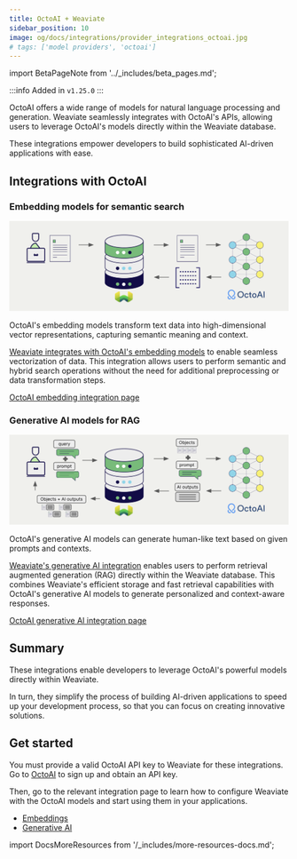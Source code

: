 ```yaml
---
title: OctoAI + Weaviate
sidebar_position: 10
image: og/docs/integrations/provider_integrations_octoai.jpg
# tags: ['model providers', 'octoai']
---
```


import BetaPageNote from '../_includes/beta_pages.md';

<BetaPageNote />

:::info Added in `v1.25.0`
:::

OctoAI offers a wide range of models for natural language processing and generation. Weaviate seamlessly integrates with OctoAI's APIs, allowing users to leverage OctoAI's models directly within the Weaviate database.

These integrations empower developers to build sophisticated AI-driven applications with ease.

## Integrations with OctoAI

### Embedding models for semantic search

![Embedding integration illustration](../_includes/integration_octoai_embedding.png)

OctoAI's embedding models transform text data into high-dimensional vector representations, capturing semantic meaning and context.

[Weaviate integrates with OctoAI's embedding models](./embeddings.md) to enable seamless vectorization of data. This integration allows users to perform semantic and hybrid search operations without the need for additional preprocessing or data transformation steps.

[OctoAI embedding integration page](./embeddings.md)

### Generative AI models for RAG

![Single prompt RAG integration generates individual outputs per search result](../_includes/integration_octoai_rag_single.png)

OctoAI's generative AI models can generate human-like text based on given prompts and contexts.

[Weaviate's generative AI integration](./generative.md) enables users to perform retrieval augmented generation (RAG) directly within the Weaviate database. This combines Weaviate's efficient storage and fast retrieval capabilities with OctoAI's generative AI models to generate personalized and context-aware responses.

[OctoAI generative AI integration page](./generative.md)

## Summary

These integrations enable developers to leverage OctoAI's powerful models directly within Weaviate.

In turn, they simplify the process of building AI-driven applications to speed up your development process, so that you can focus on creating innovative solutions.

## Get started

You must provide a valid OctoAI API key to Weaviate for these integrations. Go to [OctoAI](https://octo.ai/) to sign up and obtain an API key.

Then, go to the relevant integration page to learn how to configure Weaviate with the OctoAI models and start using them in your applications.

- [Embeddings](./embeddings.md)
- [Generative AI](./generative.md)

import DocsMoreResources from '/_includes/more-resources-docs.md';

<DocsMoreResources />
